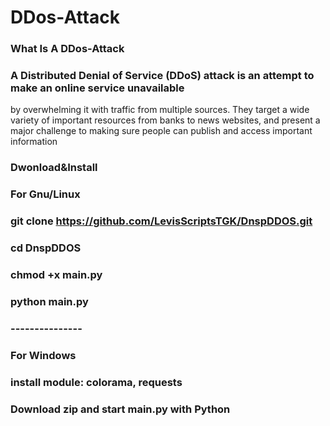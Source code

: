 # DDos-Attack 
### What Is A DDos-Attack

### A Distributed Denial of Service (DDoS) attack is an attempt to make an online service unavailable 
by overwhelming it with traffic from multiple sources. They target a wide variety of important resources
from banks to news websites, and present a major challenge to making sure people can publish and access important information

### Dwonload&Install
### For Gnu/Linux

### git clone https://github.com/LevisScriptsTGK/DnspDDOS.git

### cd DnspDDOS

### chmod +x main.py

### python main.py

### ---------------

### For Windows

### install module: colorama, requests

### Download zip and start main.py with Python

